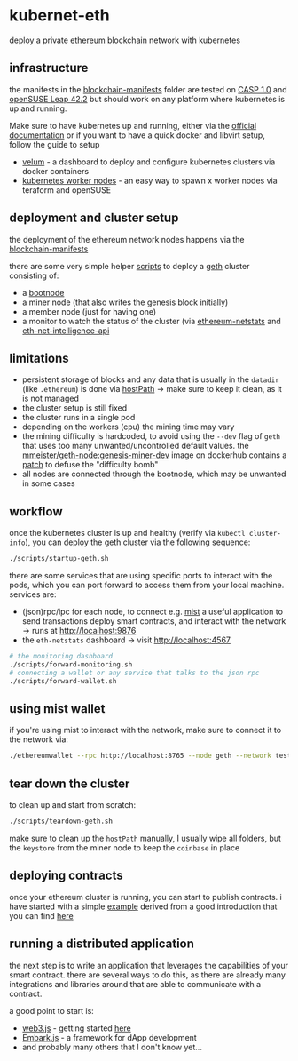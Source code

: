 # kubernet-eth
deploy a private [ethereum](https://ethereum.org/) blockchain network with kubernetes

## infrastructure
the manifests in the [blockchain-manifests](blockchain-manifests/) folder are tested on [CASP 1.0](https://www.suse.com/communities/blog/suse-container-service-caas-platform-1-0-beta-program/) and [openSUSE Leap 42.2](https://opensuse.org/) but should work on any platform where kubernetes is up and running.

Make sure to have kubernetes up and running, either via the [official documentation](https://kubernetes.io/docs/setup/pick-right-solution/) or if you want to have a quick docker and libvirt setup, follow the guide to setup

* [velum](https://github.com/kubic-project/velum) - a dashboard to deploy and configure kubernetes clusters via docker containers
* [kubernetes worker nodes](https://github.com/kubic-project/terraform/tree/master/contrib/libvirt) - an easy way to spawn x worker nodes via teraform and openSUSE

## deployment and cluster setup
the deployment of the ethereum network nodes happens via the [blockchain-manifests](blockchain-manifests/)

there are some very simple helper [scripts](scripts/) to deploy a [geth](https://github.com/ethereum/go-ethereum) cluster consisting of:

* a [bootnode](https://github.com/ethereum/go-ethereum/wiki/Setting-up-private-network-or-local-cluster#setup-bootnode)
* a miner node (that also writes the genesis block initially)
* a member node (just for having one)
* a monitor to watch the status of the cluster (via [ethereum-netstats](https://github.com/cubedro/eth-netstats) and [eth-net-intelligence-api](https://github.com/cubedro/eth-net-intelligence-api)

## limitations
* persistent storage of blocks and any data that is usually in the `datadir` (like `.ethereum`) is done via [hostPath](https://kubernetes.io/docs/concepts/storage/volumes/#hostpath) -> make sure to keep it clean, as it is not managed
* the cluster setup is still fixed
* the cluster runs in a single pod
* depending on the workers (cpu) the mining time may vary
* the mining difficulty is hardcoded, to avoid using the `--dev` flag of `geth` that uses too many unwanted/uncontrolled default values. the [mmeister/geth-node:genesis-miner-dev](dockerfiles/Dockerfile.genesis-miner-dev) image on dockerhub contains a [patch](https://github.com/MaximilianMeister/kubernet-eth/blob/master/dockerfiles/Dockerfile.genesis-miner-dev#L8) to defuse the "difficulty bomb"
* all nodes are connected through the bootnode, which may be unwanted in some cases

## workflow
once the kubernetes cluster is up and healthy (verify via `kubectl cluster-info`), you can deploy the geth cluster via the following sequence:

```bash
./scripts/startup-geth.sh
```

there are some services that are using specific ports to interact with the pods, which you can port forward to access them from your local machine.
services are:

* (json)rpc/ipc for each node, to connect e.g. [mist](https://github.com/ethereum/mist) a useful application to send transactions deploy smart contracts, and interact with the network -> runs at [http://localhost:9876](http://localhost:9876)
* the `eth-netstats` dashboard -> visit [http://localhost:4567](http://localhost:4567)

```bash
# the monitoring dashboard
./scripts/forward-monitoring.sh
# connecting a wallet or any service that talks to the json rpc
./scripts/forward-wallet.sh
```

## using mist wallet
if you're using mist to interact with the network, make sure to connect it to the network via:

```bash
./ethereumwallet --rpc http://localhost:8765 --node geth --network test
```

## tear down the cluster
to clean up and start from scratch:

```bash
./scripts/teardown-geth.sh
```

make sure to clean up the `hostPath` manually, I usually wipe all folders, but the `keystore` from the miner node to keep the `coinbase` in place

## deploying contracts
once your ethereum cluster is running, you can start to publish contracts. i have started with a simple [example](contracts/provider.sol) derived from a good introduction that you can find [here](https://www.youtube.com/watch?v=9_coM_g7Dbg)

## running a distributed application
the next step is to write an application that leverages the capabilities of your smart contract. there are several ways to do this, as there are already many integrations and libraries around that are able to communicate with a contract.

a good point to start is:

* [web3.js](https://github.com/ethereum/web3.js) - getting started [here](https://github.com/ethereum/wiki/wiki/JavaScript-API)
* [Embark.js](https://github.com/iurimatias/embark-framework) - a framework for dApp development
* and probably many others that I don't know yet...
